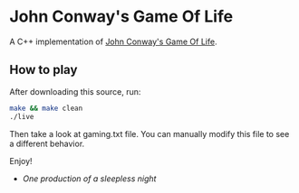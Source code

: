 # John Conway's Game Of Life

A C++ implementation of [John Conway's Game Of Life](https://en.wikipedia.org/wiki/Conway%27s_Game_of_Life).
## How to play

After downloading this source, run:

```bash
make && make clean
./live
```

Then take a look at gaming.txt file.
You can manually modify this file to see a different behavior.

Enjoy!

- *One production of a sleepless night*
